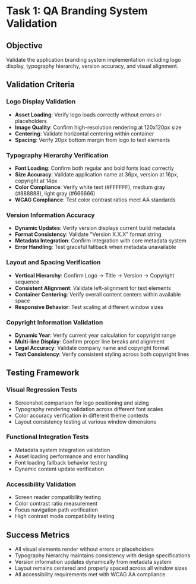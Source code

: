 # Task 1: QA Branding System Validation

## Objective
Validate the application branding system implementation including logo display, typography hierarchy, version accuracy, and visual alignment.

## Validation Criteria

### Logo Display Validation
- **Asset Loading**: Verify logo loads correctly without errors or placeholders
- **Image Quality**: Confirm high-resolution rendering at 120x120px size
- **Centering**: Validate horizontal centering within container
- **Spacing**: Verify 20px bottom margin from logo to text elements

### Typography Hierarchy Verification
- **Font Loading**: Confirm both regular and bold fonts load correctly
- **Size Accuracy**: Validate application name at 36px, version at 16px, copyright at 14px
- **Color Compliance**: Verify white text (#FFFFFF), medium gray (#888888), light gray (#666666)
- **WCAG Compliance**: Test color contrast ratios meet AA standards

### Version Information Accuracy
- **Dynamic Updates**: Verify version displays current build metadata
- **Format Consistency**: Validate "Version X.X.X" format string
- **Metadata Integration**: Confirm integration with core metadata system
- **Error Handling**: Test graceful fallback when metadata unavailable

### Layout and Spacing Verification
- **Vertical Hierarchy**: Confirm Logo → Title → Version → Copyright sequence
- **Consistent Alignment**: Validate left-alignment for text elements
- **Container Centering**: Verify overall content centers within available space
- **Responsive Behavior**: Test scaling at different window sizes

### Copyright Information Validation
- **Dynamic Year**: Verify current year calculation for copyright range
- **Multi-line Display**: Confirm proper line breaks and alignment
- **Legal Accuracy**: Validate company name and copyright format
- **Text Consistency**: Verify consistent styling across both copyright lines

## Testing Framework

### Visual Regression Tests
- Screenshot comparison for logo positioning and sizing
- Typography rendering validation across different font scales
- Color accuracy verification in different theme contexts
- Layout consistency testing at various window dimensions

### Functional Integration Tests
- Metadata system integration validation
- Asset loading performance and error handling
- Font loading fallback behavior testing
- Dynamic content update verification

### Accessibility Validation
- Screen reader compatibility testing
- Color contrast ratio measurement
- Focus navigation path verification
- High contrast mode compatibility testing

## Success Metrics
- All visual elements render without errors or placeholders
- Typography hierarchy maintains consistency with design specifications
- Version information updates dynamically from metadata system
- Layout remains centered and properly spaced across all window sizes
- All accessibility requirements met with WCAG AA compliance